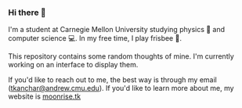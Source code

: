 ### Hi there 👋

I'm a student at Carnegie Mellon University studying physics 🔭 and computer science 💻. In my free time, I play frisbee 🥏.

This repository contains some random thoughts of mine. I'm currently working on an interface to display them.

If you'd like to reach out to me, the best way is through my email (tkanchar@andrew.cmu.edu). If you'd like to learn more about me, my website is [moonrise.tk](www.moonrise.tk)


<!--
**moonrise-tk/moonrise-tk** is a ✨ _special_ ✨ repository because its `README.md` (this file) appears on your GitHub profile.

Here are some ideas to get you started:

- 🔭 I’m currently working on ...
- 🌱 I’m currently learning ...
- 👯 I’m looking to collaborate on ...
- 🤔 I’m looking for help with ...
- 💬 Ask me about ...
- 📫 How to reach me: ...
- 😄 Pronouns: ...
- ⚡ Fun fact: ...
-->
